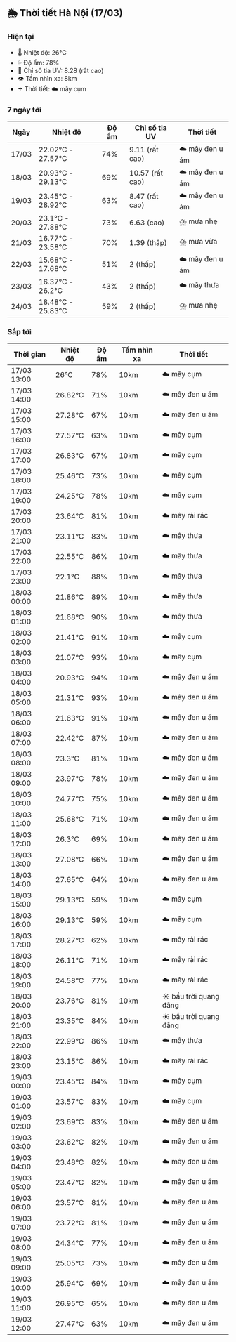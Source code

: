 ## 🌦️ Thời tiết Hà Nội (17/03)

### Hiện tại

- 🌡️ Nhiệt độ: 26℃
- 💦 Độ ẩm: 78%
- 🌟 Chỉ số tia UV: 8.28 (rất cao)
- 👁️ Tầm nhìn xa: 8km
- ☂️ Thời tiết: ☁️ mây cụm

### 7 ngày tới

| Ngày | Nhiệt độ | Độ ẩm | Chỉ số tia UV | Thời tiết |
| --- | --- | --- | --- | --- |
| 17/03 | 22.02℃ - 27.57℃ | 74% | 9.11 (rất cao) | ☁️ mây đen u ám |
| 18/03 | 20.93℃ - 29.13℃ | 69% | 10.57 (rất cao) | ☁️ mây đen u ám |
| 19/03 | 23.45℃ - 28.92℃ | 63% | 8.47 (rất cao) | ☁️ mây đen u ám |
| 20/03 | 23.1℃ - 27.88℃ | 73% | 6.63 (cao) | ⛈️ mưa nhẹ |
| 21/03 | 16.77℃ - 23.58℃ | 70% | 1.39 (thấp) | ⛈️ mưa vừa |
| 22/03 | 15.68℃ - 17.68℃ | 51% | 2 (thấp) | ☁️ mây đen u ám |
| 23/03 | 16.37℃ - 26.2℃ | 43% | 2 (thấp) | ☁️ mây thưa |
| 24/03 | 18.48℃ - 25.83℃ | 59% | 2 (thấp) | ⛈️ mưa nhẹ |

### Sắp tới

| Thời gian | Nhiệt độ | Độ ẩm | Tầm nhìn xa | Thời tiết |
| --- | --- | --- | --- | --- |
| 17/03 13:00 | 26℃ | 78% | 10km | ☁️ mây cụm |
| 17/03 14:00 | 26.82℃ | 71% | 10km | ☁️ mây đen u ám |
| 17/03 15:00 | 27.28℃ | 67% | 10km | ☁️ mây đen u ám |
| 17/03 16:00 | 27.57℃ | 63% | 10km | ☁️ mây cụm |
| 17/03 17:00 | 26.83℃ | 67% | 10km | ☁️ mây cụm |
| 17/03 18:00 | 25.46℃ | 73% | 10km | ☁️ mây cụm |
| 17/03 19:00 | 24.25℃ | 78% | 10km | ☁️ mây cụm |
| 17/03 20:00 | 23.64℃ | 81% | 10km | ☁️ mây rải rác |
| 17/03 21:00 | 23.11℃ | 83% | 10km | ☁️ mây thưa |
| 17/03 22:00 | 22.55℃ | 86% | 10km | ☁️ mây thưa |
| 17/03 23:00 | 22.1℃ | 88% | 10km | ☁️ mây thưa |
| 18/03 00:00 | 21.86℃ | 89% | 10km | ☁️ mây thưa |
| 18/03 01:00 | 21.68℃ | 90% | 10km | ☁️ mây thưa |
| 18/03 02:00 | 21.41℃ | 91% | 10km | ☁️ mây cụm |
| 18/03 03:00 | 21.07℃ | 93% | 10km | ☁️ mây cụm |
| 18/03 04:00 | 20.93℃ | 94% | 10km | ☁️ mây đen u ám |
| 18/03 05:00 | 21.31℃ | 93% | 10km | ☁️ mây đen u ám |
| 18/03 06:00 | 21.63℃ | 91% | 10km | ☁️ mây đen u ám |
| 18/03 07:00 | 22.42℃ | 87% | 10km | ☁️ mây đen u ám |
| 18/03 08:00 | 23.3℃ | 81% | 10km | ☁️ mây đen u ám |
| 18/03 09:00 | 23.97℃ | 78% | 10km | ☁️ mây đen u ám |
| 18/03 10:00 | 24.77℃ | 75% | 10km | ☁️ mây đen u ám |
| 18/03 11:00 | 25.68℃ | 71% | 10km | ☁️ mây đen u ám |
| 18/03 12:00 | 26.3℃ | 69% | 10km | ☁️ mây đen u ám |
| 18/03 13:00 | 27.08℃ | 66% | 10km | ☁️ mây đen u ám |
| 18/03 14:00 | 27.65℃ | 64% | 10km | ☁️ mây đen u ám |
| 18/03 15:00 | 29.13℃ | 59% | 10km | ☁️ mây cụm |
| 18/03 16:00 | 29.13℃ | 59% | 10km | ☁️ mây cụm |
| 18/03 17:00 | 28.27℃ | 62% | 10km | ☁️ mây rải rác |
| 18/03 18:00 | 26.11℃ | 71% | 10km | ☁️ mây rải rác |
| 18/03 19:00 | 24.58℃ | 77% | 10km | ☁️ mây rải rác |
| 18/03 20:00 | 23.76℃ | 81% | 10km | ☀️ bầu trời quang đãng |
| 18/03 21:00 | 23.35℃ | 84% | 10km | ☀️ bầu trời quang đãng |
| 18/03 22:00 | 22.99℃ | 86% | 10km | ☁️ mây thưa |
| 18/03 23:00 | 23.15℃ | 86% | 10km | ☁️ mây rải rác |
| 19/03 00:00 | 23.45℃ | 84% | 10km | ☁️ mây cụm |
| 19/03 01:00 | 23.57℃ | 83% | 10km | ☁️ mây cụm |
| 19/03 02:00 | 23.69℃ | 83% | 10km | ☁️ mây đen u ám |
| 19/03 03:00 | 23.62℃ | 82% | 10km | ☁️ mây đen u ám |
| 19/03 04:00 | 23.48℃ | 82% | 10km | ☁️ mây đen u ám |
| 19/03 05:00 | 23.47℃ | 82% | 10km | ☁️ mây đen u ám |
| 19/03 06:00 | 23.57℃ | 81% | 10km | ☁️ mây đen u ám |
| 19/03 07:00 | 23.72℃ | 81% | 10km | ☁️ mây đen u ám |
| 19/03 08:00 | 24.34℃ | 77% | 10km | ☁️ mây đen u ám |
| 19/03 09:00 | 25.05℃ | 73% | 10km | ☁️ mây đen u ám |
| 19/03 10:00 | 25.94℃ | 69% | 10km | ☁️ mây đen u ám |
| 19/03 11:00 | 26.95℃ | 65% | 10km | ☁️ mây đen u ám |
| 19/03 12:00 | 27.47℃ | 63% | 10km | ☁️ mây đen u ám |
